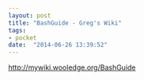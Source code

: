 ```yaml
---
layout: post
title: "BashGuide - Greg's Wiki"
tags:
- pocket
date:  "2014-06-26 13:39:52"
---
```


http://mywiki.wooledge.org/BashGuide


